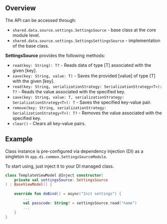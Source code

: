 ## Overview

The API can be accessed through:
- `shared.data.source.settings.SettingsSource` - base class at the core module level.
- `shared.data.source.settings.SettingsSettingsSource` - implementation of the base class.

**SettingsSource** provides the following methods:

- `read(key: String): T?` - Reads data of type [T] associated with the given [key].
- `save(key: String, value: T)` - Saves the provided [value] of type [T] with the given [key].
- `read(key: String, serializationStrategy: SerializationStrategy<T>): T?` - Reads the value associated with the specified key.
- `save(key: String, value: T, serializationStrategy: SerializationStrategy<T>): T` - Saves the specified key-value pair.
- `remove(key: String, serializationStrategy: SerializationStrategy<T>): T?` - Removes the value associated with the specified key.
- `clear()` - Clears all key-value pairs.

## Example

Class instance is pre-configured via dependency injection (DI) as a singleton in `app.di.common.SettingsSourceModule`.

To start using, just inject it to your DI managed class.

```kotlin
class TemplateViewModel @Inject constructor(
    private val settingsSource: SettingsSource
) : BaseViewModel() {
    
    override fun doBind() = async("Init settings") {
        ...
        val passcode: String? = settingsSource.read("name")
        ...
    }
}
```